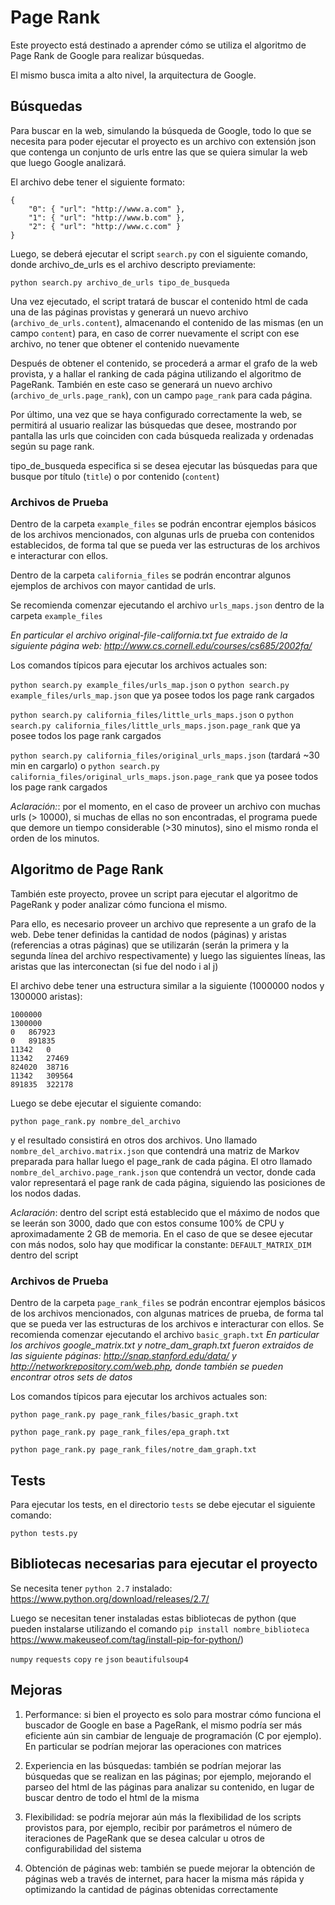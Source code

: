 # Page Rank

Este proyecto está destinado a aprender cómo se utiliza el algoritmo de Page Rank de Google para realizar búsquedas.

El mismo busca imita a alto nivel, la arquitectura de Google.


## Búsquedas

Para buscar en la web, simulando la búsqueda de Google, todo lo que se necesita para poder ejecutar el proyecto es un archivo con extensión json que contenga un conjunto de urls entre las que se quiera simular la web que luego Google analizará.

El archivo debe tener el siguiente formato:

```
{
    "0": { "url": "http://www.a.com" },
    "1": { "url": "http://www.b.com" },
    "2": { "url": "http://www.c.com" }
}
```

Luego, se deberá ejecutar el script `search.py` con el siguiente comando, donde archivo_de_urls es el archivo descripto previamente:

`python search.py archivo_de_urls tipo_de_busqueda`

Una vez ejecutado, el script tratará de buscar el contenido html de cada una de las páginas provistas y generará un nuevo archivo (`archivo_de_urls.content`), almacenando el contenido de las mismas (en un campo `content`) para, en caso de correr nuevamente el script con ese archivo, no tener que obtener el contenido nuevamente

Después de obtener el contenido, se procederá a armar el grafo de la web provista, y a hallar el ranking de cada página utilizando el algoritmo de PageRank. También en este caso se generará un nuevo archivo (`archivo_de_urls.page_rank`), con un campo `page_rank` para cada página.

Por último, una vez que se haya configurado correctamente la web, se permitirá al usuario realizar las búsquedas que desee, mostrando por pantalla las urls que coinciden con cada búsqueda realizada y ordenadas según su page rank.

tipo_de_busqueda especifica si se desea ejecutar las búsquedas para que busque por título (`title`) o por contenido (`content`)


### Archivos de Prueba

Dentro de la carpeta `example_files` se podrán encontrar ejemplos básicos de los archivos mencionados, con algunas urls de prueba con contenidos establecidos, de forma tal que se pueda ver las estructuras de los archivos e interacturar con ellos.

Dentro de la carpeta `california_files` se podrán encontrar algunos ejemplos de archivos con mayor cantidad de urls.

Se recomienda comenzar ejecutando el archivo `urls_maps.json` dentro de la carpeta `example_files`

_En particular el archivo original-file-california.txt fue extraido de la siguiente página web: http://www.cs.cornell.edu/courses/cs685/2002fa/_


Los comandos típicos para ejecutar los archivos actuales son:

`python search.py example_files/urls_map.json` o `python search.py example_files/urls_map.json` que ya posee todos los page rank cargados

`python search.py california_files/little_urls_maps.json` o `python search.py california_files/little_urls_maps.json.page_rank` que ya posee todos los page rank cargados

`python search.py california_files/original_urls_maps.json` (tardará ~30 min en cargarlo) o `python search.py california_files/original_urls_maps.json.page_rank` que ya posee todos los page rank cargados


_Aclaración:_: por el momento, en el caso de proveer un archivo con muchas urls (> 10000), si muchas de ellas no son encontradas, el programa puede que demore un tiempo considerable (>30 minutos), sino el mismo ronda el orden de los minutos.


## Algoritmo de Page Rank

También este proyecto, provee un script para ejecutar el algoritmo de PageRank y poder analizar cómo funciona el mismo.

Para ello, es necesario proveer un archivo que represente a un grafo de la web. Debe tener definidas la cantidad de nodos (páginas) y aristas (referencias a otras páginas) que se utilizarán (serán la primera y la segunda línea del archivo respectivamente) y luego las siguientes líneas, las aristas que las interconectan (si fue del nodo i al j)

El archivo debe tener una estructura similar a la siguiente (1000000 nodos y 1300000 aristas):

```
1000000
1300000
0	867923
0	891835
11342	0
11342	27469
824020	38716
11342	309564
891835	322178
```

Luego se debe ejecutar el siguiente comando:

`python page_rank.py nombre_del_archivo`

y el resultado consistirá en otros dos archivos. Uno llamado `nombre_del_archivo.matrix.json` que contendrá una matriz de Markov preparada para hallar luego el page_rank de cada página. El otro llamado `nombre_del_archivo.page_rank.json` que contendrá un vector, donde cada valor representará el page rank de cada página, siguiendo las posiciones de los nodos dadas.

_Aclaración_: dentro del script está establecido que el máximo de nodos que se leerán son 3000, dado que con estos consume 100% de CPU y aproximadamente 2 GB de memoria. En el caso de que se desee ejecutar con más nodos, solo hay que modificar la constante: `DEFAULT_MATRIX_DIM` dentro del script


### Archivos de Prueba

Dentro de la carpeta `page_rank_files` se podrán encontrar ejemplos básicos de los archivos mencionados, con algunas matrices de prueba, de forma tal que se pueda ver las estructuras de los archivos e interacturar con ellos.
Se recomienda comenzar ejecutando el archivo `basic_graph.txt`
_En particular los archivos google_matrix.txt y notre_dam_graph.txt fueron extraidos de las siguiente páginas: http://snap.stanford.edu/data/ y http://networkrepository.com/web.php, donde también se pueden encontrar otros sets de datos_

Los comandos típicos para ejecutar los archivos actuales son:

`python page_rank.py page_rank_files/basic_graph.txt`

`python page_rank.py page_rank_files/epa_graph.txt`

`python page_rank.py page_rank_files/notre_dam_graph.txt`


## Tests

Para ejecutar los tests, en el directorio `tests` se debe ejecutar el siguiente comando:

`python tests.py`


## Bibliotecas necesarias para ejecutar el proyecto

Se necesita tener `python 2.7` instalado: https://www.python.org/download/releases/2.7/

Luego se necesitan tener instaladas estas bibliotecas de python (que pueden instalarse utilizando el comando `pip install nombre_biblioteca` https://www.makeuseof.com/tag/install-pip-for-python/)

`numpy`
`requests`
`copy`
`re`
`json`
`beautifulsoup4`


## Mejoras

1. Performance: si bien el proyecto es solo para mostrar cómo funciona el buscador de Google en base a PageRank, el mismo podría ser más eficiente aún sin cambiar de lenguaje de programación (C por ejemplo). En particular se podrían mejorar las operaciones con matrices

2. Experiencia en las búsquedas: también se podrían mejorar las búsquedas que se realizan en las páginas; por ejemplo, mejorando el parseo del html de las páginas para analizar su contenido, en lugar de buscar dentro de todo el html de la misma

3. Flexibilidad: se podría mejorar aún más la flexibilidad de los scripts provistos para, por ejemplo, recibir por parámetros el número de iteraciones de PageRank que se desea calcular u otros de configurabilidad del sistema

4. Obtención de páginas web: también se puede mejorar la obtención de páginas web a través de internet, para hacer la misma más rápida y optimizando la cantidad de páginas obtenidas correctamente
